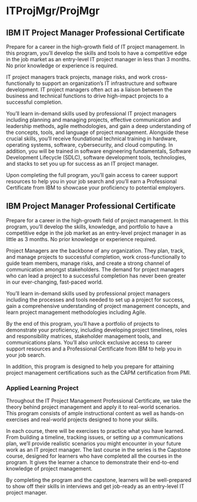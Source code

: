 # ITProjMgr/ProjMgr
## IBM IT Project Manager Professional Certificate

Prepare for a career in the high-growth field of IT project management. In this program, you’ll develop the skills and tools to have a competitive edge in the job market as an entry-level IT project manager in less than 3 months. No prior knowledge or experience is required.

IT project managers track projects, manage risks, and work cross-functionally to support an organization’s IT infrastructure and software development. IT project managers often act as a liaison between the business and technical functions to drive high-impact projects to a successful completion.

You’ll learn in-demand skills used by professional IT project managers including planning and managing projects, effective communication and leadership methods, agile methodologies, and gain a deep understanding of the concepts, tools, and language of project management. Alongside these crucial skills, you’ll receive foundational technical training in hardware, operating systems, software, cybersecurity, and cloud computing. In addition, you will be trained in software engineering fundamentals, Software Development Lifecycle (SDLC), software development tools, technologies, and stacks to set you up for success as an IT project manager.

Upon completing the full program, you’ll gain access to career support resources to help you in your job search and you’ll earn a Professional Certificate from IBM to showcase your proficiency to potential employers. 

## IBM Project Manager Professional Certificate

Prepare for a career in the high-growth field of project management. In this program, you’ll develop the skills, knowledge, and portfolio to have a competitive edge in the job market as an entry-level project manager in as little as 3 months. No prior knowledge or experience required.  

Project Managers are the backbone of any organization. They plan, track, and manage projects to successful completion, work cross-functionally to guide team members, manage risks, and create a strong channel of communication amongst stakeholders. The demand for project managers who can lead a project to a successful completion has never been greater in our ever-changing, fast-paced world. 

You’ll learn in-demand skills used by professional project managers including the processes and tools needed to set up a project for success, gain a comprehensive understanding of project management concepts, and learn project management methodologies including Agile. 

By the end of this program, you’ll have a portfolio of projects to demonstrate your proficiency, including developing project timelines, roles and responsibility matrices, stakeholder management tools, and communications plans. You’ll also unlock exclusive access to career support resources and a Professional Certificate from IBM to help you in your job search.

In addition, this program is designed to help you prepare for attaining project management certifications such as the CAPM certification from PMI.

### Applied Learning Project

Throughout the IT Project Management Professional Certificate, we take the theory behind project management and apply it to real-world scenarios. This program consists of ample instructional content as well as hands-on exercises and real-world projects designed to hone your skills.

In each course, there will be exercises to practice what you have learned. From building a timeline, tracking issues, or setting up a communications plan, we’ll provide realistic scenarios you might encounter in your future work as an IT project manager. The last course in the series is the Capstone course, designed for learners who have completed all the courses in the program. It gives the learner a chance to demonstrate their end-to-end knowledge of project management.

By completing the program and the capstone, learners will be well-prepared to show off their skills in interviews and get job-ready as an entry-level IT project manager.
